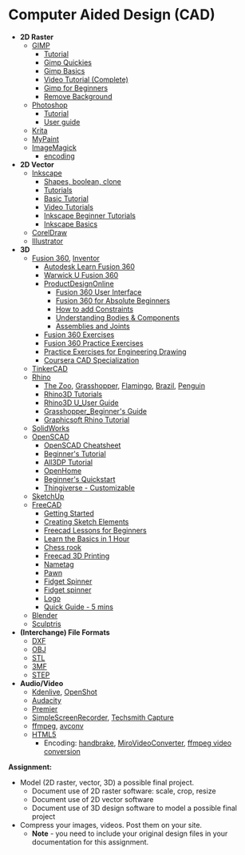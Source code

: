 # Computer Aided Design (CAD)
* **2D Raster**
  * [GIMP](https://www.gimp.org/)
    * [Tutorial](https://www.gimp.org/tutorials/)
    * [Gimp Quickies](https://www.gimp.org/tutorials/GIMP_Quickies/)
    * [Gimp Basics](https://www.gimp.org/tutorials/)
    * [Video Tutorial (Complete)](https://www.youtube.com/watch?v=2EPIUyFJ4ag&t=37s)
    * [Gimp for Beginners](https://daviesmediadesign.com/20-gimp-2-10-tutorials-for-beginners/)
    * [Remove Background](https://www.youtube.com/watch?v=Gfu_kQppNG0)
  * [Photoshop](https://www.adobe.com/products/photoshop.html)
    * [Tutorial](https://helpx.adobe.com/photoshop/tutorials.html)
    * [User guide](https://helpx.adobe.com/photoshop/user-guide.html)
  * [Krita](https://krita.org/en/)
  * [MyPaint](http://mypaint.org/)
  * [ImageMagick](https://imagemagick.org/index.php)
    * [encoding](http://academy.cba.mit.edu/classes/computer_design/image.html)
* **2D Vector**
  * [Inkscape](https://inkscape.org/)
    * [Shapes, boolean, clone](http://academy.cba.mit.edu/classes/computer_design/inkscape.mp4)
    * [Tutorials](https://inkscape.org/learn/tutorials/)
    * [Basic Tutorial](https://inkscape.org/en/doc/tutorials/basic/tutorial-basic.html)
    * [Video Tutorials](https://inkscape.org/learn/videos/)
    * [Inkscape Beginner Tutorials](https://www.youtube.com/playlist?list=PLynG8gQD-n8BMplEVZVsoYlaRgqzG1qc4)
    * [Inkscape Basics](https://www.youtube.com/playlist?list=PL_7viLFyJ7sAx1Ykjn5mqwVLfqIrs7UEy)
  * [CorelDraw](https://www.coreldraw.com/en/)
  * [Illustrator](https://www.adobe.com/products/illustrator.html)
* **3D**
  * [Fusion 360](https://www.autodesk.com/products/fusion-360/students-teachers-educators), [Inventor](https://www.autodesk.com.sg/products/inventor/overview)
    * [Autodesk Learn Fusion 360](https://f360ap.autodesk.com/courses)
    * [Warwick U Fusion 360](https://warwick.ac.uk/fac/sci/wmg/about/outreach/resources/fusion_tutorials/)
    * [ProductDesignOnline](https://productdesignonline.com/fusion-360/)
      * [Fusion 360 User Interface](https://www.youtube.com/watch?v=sZwM87-nsYA)
      * [Fusion 360 for Absolute Beginners](https://www.youtube.com/watch?v=qvrHuaHhqHI)
      * [How to add Constraints](https://www.youtube.com/watch?v=BGwBZJ14KHQ&list=PLrZ2zKOtC_-DR2ZkMaK3YthYLErPxCnT-&index=18)
      * [Understanding Bodies & Components](https://productdesignonline.com/tips-and-tricks/understanding-bodies-and-components-fusion-360-rule-1/)
      * [Assemblies and Joints](https://www.youtube.com/watch?v=t41QmQszcbE)
    * [Fusion 360 Exercises](https://www.youtube.com/channel/UC5jIedWB0-o9Zq0kZPmHeEw/videos)
    * [Fusion 360 Practice Exercises](https://en.calameo.com/read/004987257fab6b0564037)
    * [Practice Exercises for Engineering Drawing](https://www.researchgate.net/publication/335222697_PRACTICE_PROBLEMS_FOR_ENGINEERING_DRAWING_I)
    * [Coursera CAD Specialization](https://www.coursera.org/specializations/cad-design-digital-manufacturing)
  * [TinkerCAD](https://www.tinkercad.com/)
  * [Rhino](https://www.rhino3d.com/)
    * [The Zoo](https://wiki.mcneel.com/zoo/home), [Grasshopper](https://www.rhino3d.com/6/new/grasshopper), [Flamingo](https://wiki.mcneel.com/flamingo/home), [Brazil](https://wiki.mcneel.com/brazil/home), [Penguin](https://wiki.mcneel.com/penguin/home)
    * [Rhino3D Tutorials](https://www.rhino3d.com/tutorials)
    * [Rhino3D U_User Guide](https://rhino3du.ning.com/page/basic-tutorials-in-the-user-guide)
    * [Grasshopper_Beginner's Guide](https://blog.ramboll.com/rcd/tutorials/a-beginners-guide-to-visual-scripting-with-grasshopper.html)
    * [Graphicsoft Rhino Tutorial](https://education.graphisoft.com/mod/book/view.php?id=155&chapterid=1939)
  * [SolidWorks](https://www.solidworks.com/)
  * [OpenSCAD](http://www.openscad.org/)
    * [OpenSCAD Cheatsheet](https://www.openscad.org/cheatsheet/)
    * [Beginner's Tutorial](http://edutechwiki.unige.ch/en/OpenScad_beginners_tutorial)
    * [All3DP Tutorial](https://all3dp.com/2/openscad-tutorial-for-beginners-5-easy-steps/)
    * [OpenHome](https://openhome.cc/eGossip/OpenSCAD/)
    * [Beginner's Quickstart](https://www.youtube.com/watch?v=oTCu2hCuqfg&t=47s)
    * [Thingiverse - Customizable](https://www.thingiverse.com/search?q=customizable&dwh=295dbaef526c250)
  * [SketchUp](https://www.sketchup.com/)
  * [FreeCAD](https://www.freecadweb.org/)
    - [Getting Started](https://www.youtube.com/playlist?list=PLxa9m2nC6N924jFUOYRECQUMm9xl4_jUI)
    - [Creating Sketch Elements](https://www.youtube.com/watch?v=PlLH0JtEZps)
    - [Freecad Lessons for Beginners](https://www.youtube.com/playlist?list=PL6fZ68Cq3L8k0JhxnIVjZQN26cn9idJrj)
    - [Learn the Basics in 1 Hour](https://www.scan2cad.com/cad/freecad-basics/)
    - [Chess rook](https://www.youtube.com/watch?v=s-2PAjQyQVY)
    - [Freecad 3D Printing](https://all3dp.com/1/freecad-tutorial-3d-printing/)
    - [Nametag](https://www.youtube.com/watch?v=h37J23KD2C8)
    - [Pawn](https://www.youtube.com/watch?v=xWG05uh2sxM)
    - [Fidget Spinner](https://www.youtube.com/watch?v=SXnXeENlwt8)
    - [Fidget spinner](https://www.youtube.com/watch?v=fnrcZQIJi1M)
    - [Logo](https://www.youtube.com/watch?v=yVmtAP1KCfY)
    - [Quick Guide - 5 mins](https://www.youtube.com/watch?v=d_o6IzcLHvk)
  * [Blender](https://www.blender.org/)
  * [Sculptris](https://pixologic.com/sculptris/)
* **(Interchange) File Formats**
  * [DXF](https://en.wikipedia.org/wiki/AutoCAD_DXF)
  * [OBJ](https://all3dp.com/1/obj-file-format-3d-printing-cad/)
  * [STL](https://all3dp.com/what-is-stl-file-format-extension-3d-printing/)
  * [3MF](https://fileinfo.com/extension/3mf)
  * [STEP](https://fileinfo.com/extension/step)
* **Audio/Video**
  * [Kdenlive](https://kdenlive.org/en/), [OpenShot](https://www.openshot.org/)
  * [Audacity](https://www.audacityteam.org/)
  * [Premier](https://www.adobe.com/sea/products/premiere.html)
  * [SimpleScreenRecorder](https://www.maartenbaert.be/simplescreenrecorder/), [Techsmith Capture](https://www.techsmith.com/jing-tool.html)
  * [ffmpeg](http://ffmpeg.org/), [avconv](https://libav.org/docs/avconv.html)
  * [HTML5](https://developer.mozilla.org/en-US/docs/Learn/HTML/Multimedia_and_embedding/Video_and_audio_content)
    * Encoding: [handbrake](https://handbrake.fr/), [MiroVideoConverter](http://www.mirovideoconverter.com/), [ffmpeg video conversion](http://academy.cba.mit.edu/classes/computer_design/video.html)
  

**Assignment:**
* Model (2D raster, vector, 3D) a possible final project.
  * Document use of 2D raster software: scale, crop, resize
  * Document use of 2D vector software
  * Document use of 3D design software to model a possible final project
* Compress your images, videos. Post them on your site.
  * **Note** - you need to include your original design files in your documentation for this assignment.
